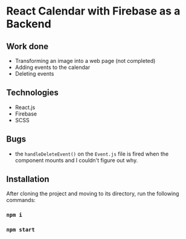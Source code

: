 # React Calendar with Firebase as a Backend

## Work done

- Transforming an image into a web page (not completed)
- Adding events to the calendar
- Deleting events

## Technologies

- React.js
- Firebase
- SCSS

## Bugs

- the `handleDeleteEvent()` on the `Event.js` file is fired when the component mounts and I couldn't figure out why.

## Installation

After cloning the project and moving to its directory, run the following commands:

### `npm i`

### `npm start`
